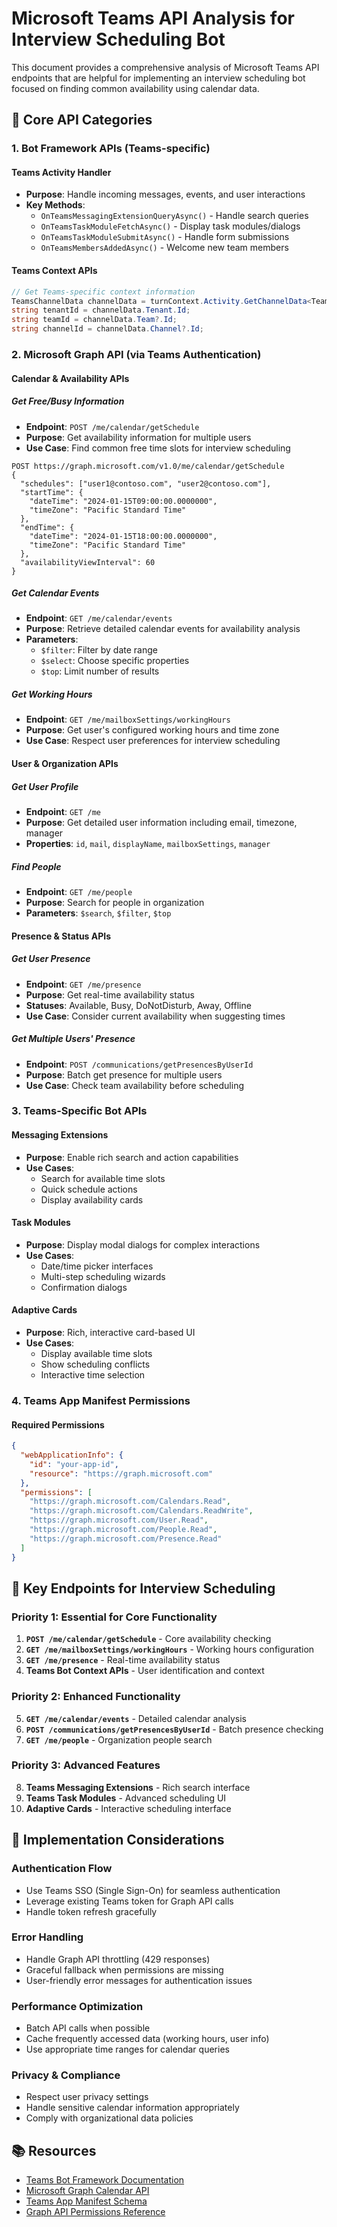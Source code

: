# Microsoft Teams API Analysis for Interview Scheduling Bot

This document provides a comprehensive analysis of Microsoft Teams API endpoints that are helpful for implementing an interview scheduling bot focused on finding common availability using calendar data.

## 🔗 Core API Categories

### 1. Bot Framework APIs (Teams-specific)

#### **Teams Activity Handler**
- **Purpose**: Handle incoming messages, events, and user interactions
- **Key Methods**:
  - `OnTeamsMessagingExtensionQueryAsync()` - Handle search queries
  - `OnTeamsTaskModuleFetchAsync()` - Display task modules/dialogs
  - `OnTeamsTaskModuleSubmitAsync()` - Handle form submissions
  - `OnTeamsMembersAddedAsync()` - Welcome new team members

#### **Teams Context APIs**
```csharp
// Get Teams-specific context information
TeamsChannelData channelData = turnContext.Activity.GetChannelData<TeamsChannelData>();
string tenantId = channelData.Tenant.Id;
string teamId = channelData.Team?.Id;
string channelId = channelData.Channel?.Id;
```

### 2. Microsoft Graph API (via Teams Authentication)

#### **Calendar & Availability APIs**

##### **Get Free/Busy Information**
- **Endpoint**: `POST /me/calendar/getSchedule`
- **Purpose**: Get availability information for multiple users
- **Use Case**: Find common free time slots for interview scheduling
```http
POST https://graph.microsoft.com/v1.0/me/calendar/getSchedule
{
  "schedules": ["user1@contoso.com", "user2@contoso.com"],
  "startTime": {
    "dateTime": "2024-01-15T09:00:00.0000000",
    "timeZone": "Pacific Standard Time"
  },
  "endTime": {
    "dateTime": "2024-01-15T18:00:00.0000000", 
    "timeZone": "Pacific Standard Time"
  },
  "availabilityViewInterval": 60
}
```

##### **Get Calendar Events**
- **Endpoint**: `GET /me/calendar/events`
- **Purpose**: Retrieve detailed calendar events for availability analysis
- **Parameters**:
  - `$filter`: Filter by date range
  - `$select`: Choose specific properties
  - `$top`: Limit number of results

##### **Get Working Hours**
- **Endpoint**: `GET /me/mailboxSettings/workingHours`
- **Purpose**: Get user's configured working hours and time zone
- **Use Case**: Respect user preferences for interview scheduling

#### **User & Organization APIs**

##### **Get User Profile**
- **Endpoint**: `GET /me`
- **Purpose**: Get detailed user information including email, timezone, manager
- **Properties**: `id`, `mail`, `displayName`, `mailboxSettings`, `manager`

##### **Find People**
- **Endpoint**: `GET /me/people`
- **Purpose**: Search for people in organization
- **Parameters**: `$search`, `$filter`, `$top`

#### **Presence & Status APIs**

##### **Get User Presence**
- **Endpoint**: `GET /me/presence`
- **Purpose**: Get real-time availability status
- **Statuses**: Available, Busy, DoNotDisturb, Away, Offline
- **Use Case**: Consider current availability when suggesting times

##### **Get Multiple Users' Presence**
- **Endpoint**: `POST /communications/getPresencesByUserId`
- **Purpose**: Batch get presence for multiple users
- **Use Case**: Check team availability before scheduling

### 3. Teams-Specific Bot APIs

#### **Messaging Extensions**
- **Purpose**: Enable rich search and action capabilities
- **Use Cases**:
  - Search for available time slots
  - Quick schedule actions
  - Display availability cards

#### **Task Modules**
- **Purpose**: Display modal dialogs for complex interactions
- **Use Cases**:
  - Date/time picker interfaces
  - Multi-step scheduling wizards
  - Confirmation dialogs

#### **Adaptive Cards**
- **Purpose**: Rich, interactive card-based UI
- **Use Cases**:
  - Display available time slots
  - Show scheduling conflicts
  - Interactive time selection

### 4. Teams App Manifest Permissions

#### **Required Permissions**
```json
{
  "webApplicationInfo": {
    "id": "your-app-id",
    "resource": "https://graph.microsoft.com"
  },
  "permissions": [
    "https://graph.microsoft.com/Calendars.Read",
    "https://graph.microsoft.com/Calendars.ReadWrite", 
    "https://graph.microsoft.com/User.Read",
    "https://graph.microsoft.com/People.Read",
    "https://graph.microsoft.com/Presence.Read"
  ]
}
```

## 🎯 Key Endpoints for Interview Scheduling

### Priority 1: Essential for Core Functionality

1. **`POST /me/calendar/getSchedule`** - Core availability checking
2. **`GET /me/mailboxSettings/workingHours`** - Working hours configuration
3. **`GET /me/presence`** - Real-time availability status
4. **Teams Bot Context APIs** - User identification and context

### Priority 2: Enhanced Functionality

5. **`GET /me/calendar/events`** - Detailed calendar analysis
6. **`POST /communications/getPresencesByUserId`** - Batch presence checking
7. **`GET /me/people`** - Organization people search

### Priority 3: Advanced Features

8. **Teams Messaging Extensions** - Rich search interface
9. **Teams Task Modules** - Advanced scheduling UI
10. **Adaptive Cards** - Interactive scheduling interface

## 🔧 Implementation Considerations

### Authentication Flow
- Use Teams SSO (Single Sign-On) for seamless authentication
- Leverage existing Teams token for Graph API calls
- Handle token refresh gracefully

### Error Handling
- Handle Graph API throttling (429 responses)
- Graceful fallback when permissions are missing
- User-friendly error messages for authentication issues

### Performance Optimization
- Batch API calls when possible
- Cache frequently accessed data (working hours, user info)
- Use appropriate time ranges for calendar queries

### Privacy & Compliance
- Respect user privacy settings
- Handle sensitive calendar information appropriately
- Comply with organizational data policies

## 📚 Resources

- [Teams Bot Framework Documentation](https://docs.microsoft.com/en-us/microsoftteams/platform/bots/what-are-bots)
- [Microsoft Graph Calendar API](https://docs.microsoft.com/en-us/graph/api/resources/calendar)
- [Teams App Manifest Schema](https://docs.microsoft.com/en-us/microsoftteams/platform/resources/schema/manifest-schema)
- [Graph API Permissions Reference](https://docs.microsoft.com/en-us/graph/permissions-reference)